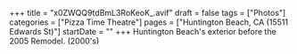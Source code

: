 +++
title = "x0ZWQQ9tdBmL3RoKeoK_.avif"
draft = false
tags = ["Photos"]
categories = ["Pizza Time Theatre"]
pages = ["Huntington Beach, CA (15511 Edwards St)"]
startDate = ""
+++
Huntington Beach's exterior before the 2005 Remodel. (2000's)
